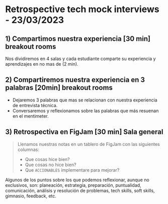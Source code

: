 # Retrospective tech mock interviews - 23/03/2023

## 1) Compartimos nuestra experiencia [30 min] breakout rooms

Nos dividiremos en 4 salas y cada estudiante comparte su experiencia y
aprendizajes en no mas de (2 min).

## 2) Compartiremos nuestra experiencia en 3 palabras [20min] breakout rooms

- Dejaremos 3 palabras que mas se relacionan con nuestra experiencia de entrevista
  técnica.
- Conversaremos y reflexionamos sobre las palabras que más resuenan en el mentimeter.

## 3) Retrospectiva en FigJam [30 min] Sala general

> Llenamos nuestras notas en un tablero de FigJam con las siguientes columnas:
>
> - Que cosas hice bien?
> - Que cosas no hice bien?
> - Que `ACCIONABLES` implementare para mejorar?

Algunos de los puntos sobre los que podemos reflexionar, aunque no exclusivos, son:
planeación, estrategia, preparación, puntualidad, comunicación, análisis y
resolución de problemas, tech skills, soft skills, gimnasio, feedback, etc.